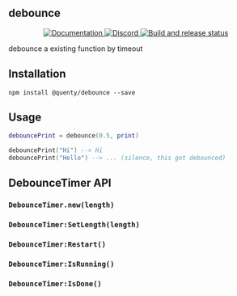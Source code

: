 ## debounce
<div align="center">
  <a href="http://quenty.github.io/api/">
    <img src="https://img.shields.io/badge/docs-website-green.svg" alt="Documentation" />
  </a>
  <a href="https://discord.gg/mhtGUS8">
    <img src="https://img.shields.io/badge/discord-nevermore-blue.svg" alt="Discord" />
  </a>
  <a href="https://github.com/Quenty/NevermoreEngine/actions">
    <img src="https://github.com/Quenty/NevermoreEngine/actions/workflows/build.yml/badge.svg" alt="Build and release status" />
  </a>
</div>

debounce a existing function by timeout

## Installation
```
npm install @quenty/debounce --save
```

## Usage

```lua
debouncePrint = debounce(0.5, print)

debouncePrint("Hi") --> Hi
debouncePrint("Hello") --> ... (silence, this got debounced)
```

## DebounceTimer API

### `DebounceTimer.new(length)`

### `DebounceTimer:SetLength(length)`

### `DebounceTimer:Restart()`

### `DebounceTimer:IsRunning()`

### `DebounceTimer:IsDone()`
